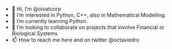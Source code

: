 - 👋 Hi, I’m @oivatcorp
- 👀 I’m interested in Python, C++, also in Mathematical Modelling.
- 🌱 I’m currently learning Python.
- 💞️ I’m looking to collaborate on projects that involve Financial or Biological Systems
- 📫 How to reach me here and on twitter @octaviedro

<!---
oivatcorp/oivatcorp is a ✨ special ✨ repository because its `README.md` (this file) appears on your GitHub profile.
You can click the Preview link to take a look at your changes.
--->
